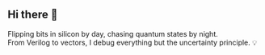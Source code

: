 ## Hi there 👋
Flipping bits in silicon by day, chasing quantum states by night.  
From Verilog to vectors, I debug everything but the uncertainty principle. 💡


